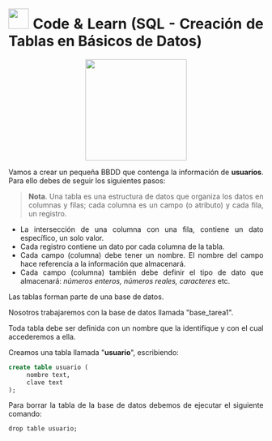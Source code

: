 <div align="justify">

# <img src=../../../../images/coding-book.png width="40"> Code & Learn (SQL - Creación de Tablas en Básicos de Datos)

<div align="center">
<img src="https://luciamonterorodriguez.com/wp-content/uploads/2021/03/computer-1331579_640.png" width="200px"/>
</div>

Vamos a crear un pequeña BBDD que contenga la información de __usuarios__.
Para ello debes de seguir los siguientes pasos:

> __Nota__. Una tabla es una estructura de datos que organiza los datos en columnas y filas; cada columna es un campo (o atributo) y cada fila, un registro. 
- La intersección de una columna con una fila, contiene un dato específico, un solo valor. 
- Cada registro contiene un dato por cada columna de la tabla.
- Cada campo (columna) debe tener un nombre. El nombre del campo hace referencia a la información que almacenará.
- Cada campo (columna) también debe definir el tipo de dato que almacenará: _números enteros, números reales, caracteres_ etc.


Las tablas forman parte de una base de datos.

Nosotros trabajaremos con la base de datos llamada "base_tarea1".

Toda tabla debe ser definida con un nombre que la identifique y con el cual accederemos a ella.

Creamos una tabla llamada "__usuario__", escribiendo:

```sql
create table usuario (
	 nombre text,
	 clave text
);
```
Para borrar la tabla de la base de datos debemos de ejecutar el siguiente comando:

```
drop table usuario;
```

</div>